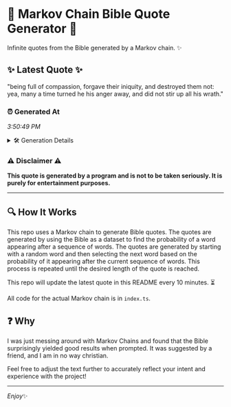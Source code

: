 # 📖 Markov Chain Bible Quote Generator 📖

Infinite quotes from the Bible generated by a Markov chain. ✨

## ✨ Latest Quote ✨
"being full of compassion, forgave their iniquity, and destroyed them not: yea, many a time turned he his anger away, and did not stir up all his wrath."

### ⏰ Generated At
*3:50:49 PM*

<details>
    <summary>🛠️ Generation Details</summary>
    <p>
        <strong>🌱 Seed:</strong> being<br>
        <strong>🔄 Iterations:</strong> 27<br>
        <strong>📜 Context History:</strong><br>[ being ]: full<br>[ being, full ]: of<br>[ being, full, of ]: compassion,<br>[ being, full, of, compassion, ]: forgave<br>[ being, full, of, compassion,, forgave ]: their<br>[ being, full, of, compassion,, forgave, their ]: iniquity,<br>[ full, of, compassion,, forgave, their, iniquity, ]: and<br>[ of, compassion,, forgave, their, iniquity,, and ]: destroyed<br>[ compassion,, forgave, their, iniquity,, and, destroyed ]: them<br>[ forgave, their, iniquity,, and, destroyed, them ]: not:<br>[ their, iniquity,, and, destroyed, them, not: ]: yea,<br>[ iniquity,, and, destroyed, them, not:, yea, ]: many<br>[ and, destroyed, them, not:, yea,, many ]: a<br>[ destroyed, them, not:, yea,, many, a ]: time<br>[ them, not:, yea,, many, a, time ]: turned<br>[ not:, yea,, many, a, time, turned ]: he<br>[ yea,, many, a, time, turned, he ]: his<br>[ many, a, time, turned, he, his ]: anger<br>[ a, time, turned, he, his, anger ]: away,<br>[ time, turned, he, his, anger, away, ]: and<br>[ turned, he, his, anger, away,, and ]: did<br>[ he, his, anger, away,, and, did ]: not<br>[ his, anger, away,, and, did, not ]: stir<br>[ anger, away,, and, did, not, stir ]: up<br>[ away,, and, did, not, stir, up ]: all<br>[ and, did, not, stir, up, all ]: his<br>[ did, not, stir, up, all, his ]: wrath.<br>
    </p>
</details>

### ⚠️ Disclaimer ⚠️
**This quote is generated by a program and is not to be taken seriously. It is purely for entertainment purposes.**

---

## 🔍 How It Works

This repo uses a Markov chain to generate Bible quotes. The quotes are generated by using the Bible as a dataset to find the probability of a word appearing after a sequence of words. The quotes are generated by starting with a random word and then selecting the next word based on the probability of it appearing after the current sequence of words. This process is repeated until the desired length of the quote is reached.

This repo will update the latest quote in this README every 10 minutes. ⏳

All code for the actual Markov chain is in `index.ts`.

## ❓ Why

I was just messing around with Markov Chains and found that the Bible surprisingly yielded good results when prompted. 
It was suggested by a friend, and I am in no way christian.

Feel free to adjust the text further to accurately reflect your intent and experience with the project!

---

*Enjoy*✨
